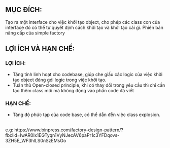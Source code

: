 ## MỤC ĐÍCH:

Tạo ra một interface cho việc khởi tạo object, cho phép các class con của interface đó có thể tự quyết định cách khởi tạo và khởi tạo cái gì. Phiên bản nâng cấp của simple factory

## LỢI ÍCH VÀ HẠN CHẾ:

### LỢI ÍCH:

-   Tăng tính linh hoạt cho codebase, giúp che giấu các logic của việc khởi tạo object đóng gói logic trong việc khởi tạo.
-   Tuân thủ Open-closed principle, khi có thay dổi trong yêu cầu thì chỉ cần tạo thêm class mới mà không động vào phần code đã viết

### HẠN CHẾ:

-   Tăng độ phức tạp của code base, có thể dẫn đễn việc class explosion.
<br/>
e.g:
https://www.binpress.com/factory-design-pattern/?fbclid=IwAR0Ix1EGTyqn1VyNJecAV6paPr1c3YFDqovs-3ZH5E_WF3hlLS0nSzEMsGo
